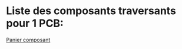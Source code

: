 # Liste des composants traversants pour 1 PCB:

<a href="https://www.mouser.fr/ProjectManager/ProjectDetail.aspx?AccessID=4c69358422" target="_blank">Panier composant</a>



